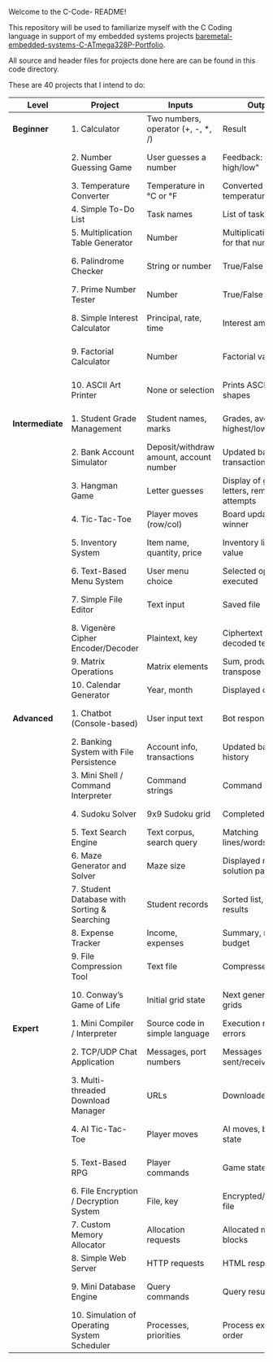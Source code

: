 Welcome to the C-Code- README!

This repository will be used to familiarize myself with the C Coding language in support of my embedded systems projects [baremetal-embedded-systems-C-ATmega328P-Portfolio](https://github.com/gerrick-mundt/baremetal-embedded-systems-C-ATmega328P-Portfolio).

All source and header files for projects done here are can be found in this code directory.

These are 40 projects that I intend to do:

| Level | Project | Inputs | Outputs | Behavior / Description |
|-------|--------|--------|---------|-----------------------|
| **Beginner** | 1. Calculator | Two numbers, operator (+, -, *, /) | Result | Performs basic arithmetic on two numbers. |
| | 2. Number Guessing Game | User guesses a number | Feedback: "Too high/low" | Random number generated; user guesses until correct. |
| | 3. Temperature Converter | Temperature in °C or °F | Converted temperature | Converts between Celsius and Fahrenheit. |
| | 4. Simple To-Do List | Task names | List of tasks | User adds tasks; program displays the list. |
| | 5. Multiplication Table Generator | Number | Multiplication table for that number | Prints multiplication table from 1 to 12. |
| | 6. Palindrome Checker | String or number | True/False | Checks if input reads the same forwards and backwards. |
| | 7. Prime Number Tester | Number | True/False | Determines if the number is prime. |
| | 8. Simple Interest Calculator | Principal, rate, time | Interest amount | Computes simple interest using the formula I = P * R * T. |
| | 9. Factorial Calculator | Number | Factorial value | Computes factorial of a number recursively or iteratively. |
| | 10. ASCII Art Printer | None or selection | Prints ASCII art shapes | Prints shapes like triangle, square, or diamond using loops. |
| **Intermediate** | 1. Student Grade Management | Student names, marks | Grades, average, highest/lowest | Stores student marks and computes summary statistics. |
| | 2. Bank Account Simulator | Deposit/withdraw amount, account number | Updated balance, transaction logs | Simulates simple account operations. |
| | 3. Hangman Game | Letter guesses | Display of guessed letters, remaining attempts | User guesses letters of a word until solved or attempts run out. |
| | 4. Tic-Tac-Toe | Player moves (row/col) | Board updates, winner | Two-player game; checks for wins/draws. |
| | 5. Inventory System | Item name, quantity, price | Inventory list, total value | Tracks items and computes total inventory value. |
| | 6. Text-Based Menu System | User menu choice | Selected option executed | Demonstrates structured control flow via menus. |
| | 7. Simple File Editor | Text input | Saved file | Reads/writes text files, append or overwrite content. |
| | 8. Vigenère Cipher Encoder/Decoder | Plaintext, key | Ciphertext or decoded text | Encrypts/decrypts text using the Vigenère cipher. |
| | 9. Matrix Operations | Matrix elements | Sum, product, transpose | Performs basic matrix operations. |
| | 10. Calendar Generator | Year, month | Displayed calendar | Prints a monthly calendar. |
| **Advanced** | 1. Chatbot (Console-based) | User input text | Bot response | Responds to user queries with pre-defined patterns. |
| | 2. Banking System with File Persistence | Account info, transactions | Updated balances, history | Stores data persistently in files. |
| | 3. Mini Shell / Command Interpreter | Command strings | Command output | Executes basic shell commands. |
| | 4. Sudoku Solver | 9x9 Sudoku grid | Completed grid | Solves Sudoku using backtracking. |
| | 5. Text Search Engine | Text corpus, search query | Matching lines/words | Searches text files for keywords. |
| | 6. Maze Generator and Solver | Maze size | Displayed maze, solution path | Generates random maze and finds a path from start to end. |
| | 7. Student Database with Sorting & Searching | Student records | Sorted list, search results | Allows sorting/searching by name or score. |
| | 8. Expense Tracker | Income, expenses | Summary, remaining budget | Tracks expenses and shows monthly report. |
| | 9. File Compression Tool | Text file | Compressed file | Implements simple compression (e.g., RLE). |
| | 10. Conway’s Game of Life | Initial grid state | Next generation grids | Simulates cellular automaton based on simple rules. |
| **Expert** | 1. Mini Compiler / Interpreter | Source code in simple language | Execution results or errors | Parses and executes a tiny language. |
| | 2. TCP/UDP Chat Application | Messages, port numbers | Messages sent/received | Simulates network communication via sockets. |
| | 3. Multi-threaded Download Manager | URLs | Downloaded files | Splits files into chunks and downloads concurrently. |
| | 4. AI Tic-Tac-Toe | Player moves | AI moves, board state | Implements unbeatable AI using minimax algorithm. |
| | 5. Text-Based RPG | Player commands | Game state, stats | Turn-based game with inventory, battles, and leveling. |
| | 6. File Encryption / Decryption System | File, key | Encrypted/decrypted file | Implements symmetric encryption (AES or simplified). |
| | 7. Custom Memory Allocator | Allocation requests | Allocated memory blocks | Mimics malloc/free for learning memory management. |
| | 8. Simple Web Server | HTTP requests | HTML responses | Serves basic web pages from local files. |
| | 9. Mini Database Engine | Query commands | Query results | Stores records and handles simple SELECT/INSERT/DELETE. |
| | 10. Simulation of Operating System Scheduler | Processes, priorities | Process execution order | Simulates CPU scheduling algorithms (FCFS, SJF, Round Robin). |
